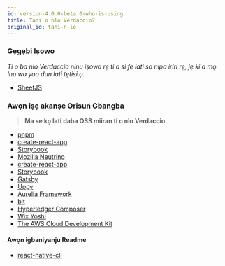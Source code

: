```yaml
---
id: version-4.0.0-beta.0-who-is-using
title: Tani o nlo Verdaccio?
original_id: tani-n-lo
---
```


### Gẹgẹbi Iṣowo

*Ti o ba nlo Verdaccio ninu iṣowo rẹ ti o si fẹ lati sọ nipa iriri rẹ, jẹ ki a mọ. Inu wa yoo dun lati tẹtisi ọ.*

* [SheetJS](https://sheetjs.com/)

### Awọn iṣẹ akanṣe Orisun Gbangba

> **Ma se kọ lati daba OSS miiran ti o nlo Verdaccio.**

* [pnpm](https://pnpm.js.org/)
* [create-react-app](https://facebook.github.io/create-react-app/)
* [Storybook](https://storybook.js.org/)
* [Mozilla Neutrino](https://neutrinojs.org/)
* [create-react-app](https://github.com/facebook/create-react-app/blob/master/CONTRIBUTING.md#contributing-to-e2e-end-to-end-tests)
* [Storybook](https://github.com/storybooks/storybook)
* [Gatsby](https://github.com/gatsbyjs/gatsby)
* [Uppy](https://github.com/transloadit/uppy)
* [Aurelia Framework](https://github.com/aurelia)
* [bit](https://github.com/teambit/bit)
* [Hyperledger Composer](https://github.com/hyperledger/composer)
* [Wix Yoshi](https://github.com/wix/yoshi)
* [The AWS Cloud Development Kit](https://github.com/awslabs/aws-cdk)

#### Awọn igbaniyanju Readme

* [react-native-cli](https://github.com/react-native-community/react-native-cli/blob/master/CONTRIBUTING.md)